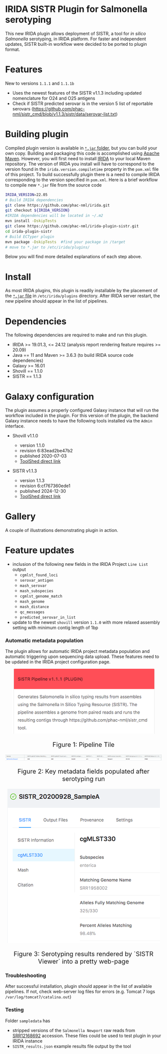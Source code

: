  # IRIDA SISTR Plugin for Salmonella serotyping
This new IRIDA plugin allows deployment of SISTR, a tool for *in silico Salmonella* serotyping, in IRIDA platform. For faster and independent updates, SISTR built-in workflow were decided to be ported to plugin format. 

# Features
New to versions `1.1.1` and `1.1.1b`

* Uses the newest features of the SISTR v1.1.3 including updated nomenclature for O24 and O25 antigens
* Check if SISTR predicted serovar is in the version 5 list of reportable serovars (https://github.com/phac-nml/sistr_cmd/blob/v1.1.3/sistr/data/serovar-list.txt)

# Building plugin
Compiled plugin version is available in [`*.jar` folder](/jar/), but you can build your own copy. Building and packaging this code is accomplished using [Apache Maven](http://maven.apache.org/download.cgi). However, you will first need to install [IRIDA](https://github.com/phac-nml/irida) to your local Maven repository. The version of IRIDA you install will have to correspond to the version found in the `irida.version.compiletime` property in the `pom.xml` file of this project. To build successfully plugin there is a need to compile IRIDA corresponding to the version specified in `pom.xml`. 
Here is a brief workflow to compile new `*.jar` file from the source code 

```bash
IRIDA_VERSION=22.05
# Build IRIDA dependencies
git clone https://github.com/phac-nml/irida.git
git checkout ${IRIDA_VERSION}
#IRIDA dependencies will be located in ~/.m2
mvn install -DskipTests 
git clone https://github.com/phac-nml/irida-plugin-sistr.git
cd irida-plugin-sistr
# Build ECTyper plugin
mvn package -DskipTests  #find your package in /target
# move to *.jar to /etc/irida/plugins/
```
Below you will find more detailed explanations of each step above.

# Install
As most IRIDA plugins, this plugin is readily installable by the placement of the [`*.jar` file](/jar/) in `/etc/irida/plugins` directory. After IRIDA server restart, the new pipeline should appear in the list of pipelines. 


# Dependencies

The following dependencies are required to make and run this plugin.

* IRIDA >= 19.01.3, <= 24.12 (analysis report rendering feature requires >= 20.09)
* Java == 11 and Maven >= 3.6.3 (to build IRIDA source code dependencies)
* Galaxy >= 16.01
* Shovill == 1.1.0
* SISTR == 1.1.3

# Galaxy configuration
The plugin assumes a properly configured Galaxy instance that will run the workflow included in the plugin.
For this version of the plugin, the backend Galaxy instance needs to have the following tools installed via the `Admin` interface.

* Shovill v1.1.0
	* version 1.1.0
  	* revision 6:83ead2be47b2
  	* published 2020-07-03
  	* [ToolShed direct link](https://toolshed.g2.bx.psu.edu/repos/iuc/shovill/shovill/1.1.0+galaxy0)

  
* SISTR v1.1.3
	* version 1.1.3
	* revision 6:cf767360ede1
	* published 2024-12-30
	* [ToolShed direct link](https://toolshed.g2.bx.psu.edu/view/nml/sistr_cmd/cf767360ede1)

# Gallery
A couple of illustrations demonstrating plugin in action.

# Feature updates
* inclusion of the following new fields in the IRIDA Project `Line List` output
	* `cgmlst_found_loci`
	* `serovar_antigen`
	* `mash_serovar`
	* `mash_subspecies`
	* `cgmlst_genome_match`
	* `mash_genome`
	* `mash_distance`
	* `qc_messages`
	* `predicted_serovar_in_list`
* update to the newest `shovill` version `1.1.0` with more relaxed assembly setting with minimum contig length of 1bp


### Automatic metadata population
The plugin allows for automatic IRIDA project metadata population and automatic triggering upon sequencing data upload. These features need to be updated in the IRIDA project configuration page.

<p align="center">
  <img src="./pics/PipelineTile.png">
</p>
<p align="center" style="font-style:bold;font-size: 20px">Figure 1: Pipeline Tile</p>

<p align="center">
  <img src="./pics/LineListMeta.png">
</p>
<p align="center" style="font-style:bold;font-size: 20px">Figure 2: Key metadata fields populated after serotyping run</p>
<p align="center"></p>

<p align="center">
  <img src="./pics/SISTRViewer.png">
</p>
<p align="center" style="font-style:bold;font-size: 20px">Figure 3: Serotyping results rendered by `SISTR Viewer` into a pretty web-page</p>
<p align="center"></p>



### Troubleshooting
After successful installation, plugin should appear in the list of available pipelines. If not, check web-server log files for errors (e.g. Tomcat 7 logs `/var/log/tomcat7/catalina.out`)


### Testing
Folder `sampledata` has
* stripped versions of the `Salmonella Newport` raw reads from [SRR12168692](https://www.ncbi.nlm.nih.gov/sra/SRR12168692) accession. These files could be used to test plugin in your IRIDA instance
* `SISTR_results.json` example results file output by the tool 





